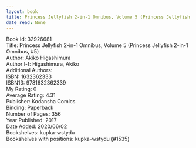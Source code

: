 ```yaml
---
layout: book
title: Princess Jellyfish 2-in-1 Omnibus, Volume 5 (Princess Jellyfish 2-in-1 Omnibus,  no. 5)
date_read: None
---
```


Book Id: 32926681<br />
Title: Princess Jellyfish 2-in-1 Omnibus, Volume 5 (Princess Jellyfish 2-in-1 Omnibus, #5)<br />
Author: Akiko Higashimura<br />
Author l-f: Higashimura, Akiko<br />
Additional Authors: <br />
ISBN: 1632362333<br />
ISBN13: 9781632362339<br />
My Rating: 0<br />
Average Rating: 4.31<br />
Publisher: Kodansha Comics<br />
Binding: Paperback<br />
Number of Pages: 356<br />
Year Published: 2017<br />
Date Added: 2020/06/02<br />
Bookshelves: kupka-wstydu<br />
Bookshelves with positions: kupka-wstydu (#1535)<br />

